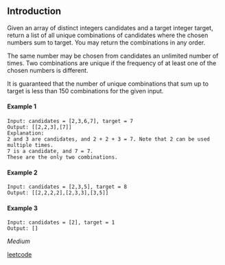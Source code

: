## Introduction

Given an array of distinct integers candidates and a target integer target, return a list of all unique combinations of candidates where the chosen numbers sum to target. You may return the combinations in any order.

The same number may be chosen from candidates an unlimited number of times. Two combinations are unique if the frequency of at least one of the chosen numbers is different.

It is guaranteed that the number of unique combinations that sum up to target is less than 150 combinations for the given input.

#### Example 1

```
Input: candidates = [2,3,6,7], target = 7
Output: [[2,2,3],[7]]
Explanation:
2 and 3 are candidates, and 2 + 2 + 3 = 7. Note that 2 can be used multiple times.
7 is a candidate, and 7 = 7.
These are the only two combinations.
```
#### Example 2

```
Input: candidates = [2,3,5], target = 8
Output: [[2,2,2,2],[2,3,3],[3,5]]
```
#### Example 3

```
Input: candidates = [2], target = 1
Output: []
```

*Medium*

[leetcode](https://leetcode.com/problems/combination-sum/)